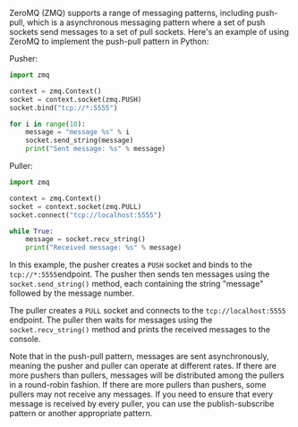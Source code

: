 ZeroMQ (ZMQ) supports a range of messaging patterns, including push-pull, which is a asynchronous messaging pattern where a set of push sockets send messages to a set of pull sockets. Here's an example of using ZeroMQ to implement the push-pull pattern in Python:

Pusher:

```python
import zmq

context = zmq.Context()
socket = context.socket(zmq.PUSH)
socket.bind("tcp://*:5555")

for i in range(10):
    message = "message %s" % i
    socket.send_string(message)
    print("Sent message: %s" % message)
```

Puller:

```python
import zmq

context = zmq.Context()
socket = context.socket(zmq.PULL)
socket.connect("tcp://localhost:5555")

while True:
    message = socket.recv_string()
    print("Received message: %s" % message)
```
In this example, the pusher creates a `PUSH` socket and binds to the `tcp://*:5555`endpoint. The pusher then sends ten messages using the `socket.send_string()` method, each containing the string "message" followed by the message number.

The puller creates a `PULL` socket and connects to the `tcp://localhost:5555` endpoint. The puller then waits for messages using the `socket.recv_string()` method and prints the received messages to the console.

Note that in the push-pull pattern, messages are sent asynchronously, meaning the pusher and puller can operate at different rates. If there are more pushers than pullers, messages will be distributed among the pullers in a round-robin fashion. If there are more pullers than pushers, some pullers may not receive any messages. If you need to ensure that every message is received by every puller, you can use the publish-subscribe pattern or another appropriate pattern.